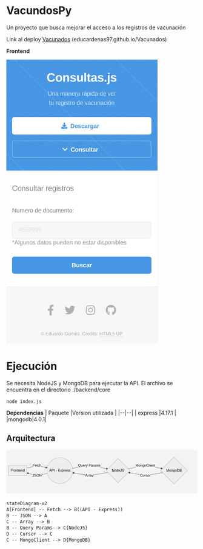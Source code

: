 ﻿# VacundosPy
Un proyecto que busca mejorar el acceso a los registros de vacunación

Link al deploy [Vacunados](educardenas97.github.io/Vacunados)
(educardenas97.github.io/Vacunados)


**Frontend**

![Index](main.jpg)

# Ejecución
Se necesita NodeJS y MongoDB para ejecutar la API. 
El archivo se encuentra en el directorio ./backend/core

    node index.js

**Dependencias**
| Paquete |Version utilizada  |
|--|--|
| express |4.17.1 |
|mongodb|4.0.1|



## Arquitectura
![Arquitectura](arquitectura.jpg)
```mermaid
stateDiagram-v2
A[Frontend] -- Fetch --> B((API - Express))
B -- JSON --> A
C -- Array --> B
B -- Query Params--> C{NodeJS}
D -- Cursor --> C
C -- MongoClient --> D{MongoDB}
```
